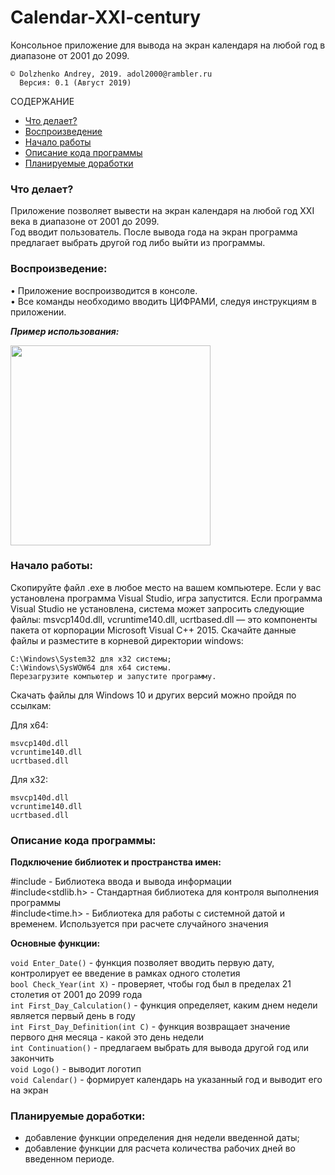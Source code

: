 # Calendar-XXI-century
Консольное приложение для вывода на экран календаря на любой год в диапазоне от 2001 до 2099.

    © Dolzhenko Andrey, 2019. adol2000@rambler.ru
      Версия: 0.1 (Август 2019)

СОДЕРЖАНИЕ

   - [Что делает?](#what)
   - [Воспроизведение](#relis)
   - [Начало работы](#start)
   - [Описание кода программы](#kod)
   - [Планируемые доработки](#improvements)

### <a name="what">Что делает?</a>

Приложение позволяет вывести на экран календаря на любой год XXI века в диапазоне от 2001 до 2099.  
Год вводит пользователь. После вывода года на экран программа предлагает выбрать другой год либо выйти из программы.

### <a name="relis">Воспроизведение:</a>

• Приложение воспроизводится в консоле.  
• Все команды необходимо вводить ЦИФРАМИ, следуя инструкциям в приложении.

***Пример использования:***  

<img src=https://github.com/AndreyDolzhenko/Calendar-XXI-century/blob/master/Calendar1.gif  width="320" height="320" />

### <a name="start">Начало работы:</a>

Скопируйте файл .exe в любое место на вашем компьютере. Если у вас установлена программа Visual Studio, игра запустится.
Если программа Visual Studio не установлена, система может запросить следующие файлы: msvcp140d.dll, vcruntime140.dll, ucrtbased.dll — это компоненты пакета от корпорации Microsoft Visual C++ 2015.
Скачайте данные файлы и разместите в корневой директории windows:

    C:\Windows\System32 для x32 системы;
    C:\Windows\SysWOW64 для x64 системы.
    Перезагрузите компьютер и запустите программу.

Скачать файлы для Windows 10 и других версий можно пройдя по ссылкам:

Для x64:

    msvcp140d.dll
    vcruntime140.dll
    ucrtbased.dll

Для x32:

    msvcp140d.dll
    vcruntime140.dll
    ucrtbased.dll

### <a name="kod">Описание кода программы:</a>

**Подключение библиотек и пространства имен:**

#include<iostream> - Библиотека ввода и вывода информации  
#include<stdlib.h> - Стандартная библиотека для контроля выполнения программы  
#include<time.h> - Библиотека для работы с системной датой и временем. Используется при расчете случайного значения  

**Основные функции:**

`void Enter_Date()` - функция позволяет вводить первую дату, контролирует ее введение в рамках одного столетия  
`bool Check_Year(int X)` - проверяет, чтобы год был в пределах 21 столетия от 2001 до 2099 года  
`int First_Day_Calculation()` - функция определяет, каким днем недели является первый день в году  
`int First_Day_Definition(int C)` - функция возвращает значение первого дня месяца - какой это день недели  
`int Continuation()` - предлагаем выбрать для вывода другой год или закончить  
`void Logo()` - выводит логотип  
`void Calendar()` - формирует календарь на указанный год и выводит его на экран  
      
### <a name="improvements">Планируемые доработки:</a>

- добавление функции определения дня недели введенной даты;
- добавление функции для расчета количества рабочих дней во введенном периоде.
 

